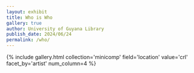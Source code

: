 ```yaml
---
layout: exhibit
title: Who is Who 
gallery: true
author: University of Guyana Library
publish_date: 2024/06/24
permalink: /who/
--- 
```


{% include gallery.html collection='minicomp' field='location' value='crl' facet_by='artist' num_column=4 %}